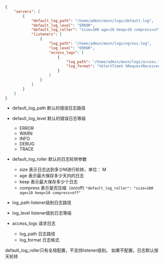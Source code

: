 
```json
{
    "servers": [
        {
            "default_log_path": "/home/admin/mosn/logs/default.log",
            "default_log_level": "ERROR",
            "default_log_roller": "size=100 age=10 keep=10 compress=off",
            "listeners": [
                {
                    "log_path": "/home/admin/mosn/logs/egress.log",
                    "log_level": "ERROR",
                    "access_logs": [
                        {
                            "log_path": "/home/admin/mosn/logs/access.log",
                            "log_format": "%StartTime% %RequestReceivedDuration% %ResponseReceivedDuration% %REQ.requestid% %REQ.cmdcode% %RESP.requestid% %RESP.service%"
                        }
                    ]
                }
            ]
        }
    ]
}
```
* default_log_path
  默认的错误日志路径

* default_log_level
  默认的错误日志等级
  * ERROR
  * WARN
  * INFO
  * DEBUG
  * TRACE

* default_log_roller
  默认的日志轮转参数
  * size 表示日志达到多少M进行轮转，单位： M
  * age 表示最大保存多少天内的日志
  * keep 表示最大保存多少个日志
  * compress 表示是否压缩（on/off)
  `"default_log_roller": "size=100 age=10 keep=10 compress=off"`

* log_path
  listener级别日志路径

* log_level
  listener级别日志等级

* access_logs
  请求日志
  * log_path 日志路径
  * log_format 日志格式

default_log_roller只有全局配置，不支持listener级别。
如果不配置，日志默认按天轮转